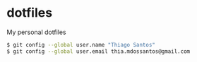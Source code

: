 # dotfiles
My personal dotfiles

```sh
$ git config --global user.name "Thiago Santos"
$ git config --global user.email thia.mdossantos@gmail.com
```
